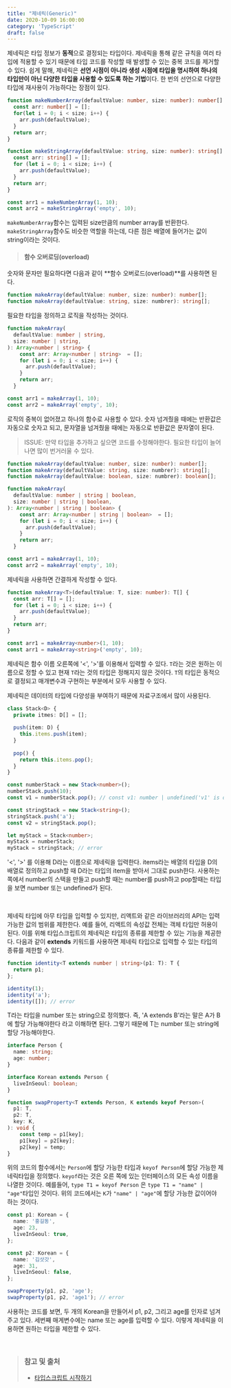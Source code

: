 ```yaml
---
title: "제네릭(Generic)"
date: 2020-10-09 16:00:00
category: 'TypeScript'
draft: false
---
```


제네릭은 타입 정보가 **동적**으로 결정되는 타입이다. 제네릭을 통해 같은 규칙을 여러 타입에 적용할 수 있기 때문에 타입 코드를 작성할 때 발생할 수 있는 중복 코드를 제거할 수 있다. 쉽게 말해, 제네릭은 **선언 시점이 아니라 생성 시점에 타입을 명시하여 하나의 타입만이 아닌 다양한 타입을 사용할 수 있도록 하는 기법**이다. 한 번의 선언으로 다양한 타입에 재사용이 가능하다는 장점이 있다.

```ts
function makeNumberArray(defaultValue: number, size: number): number[] {
  const arr: number[] = [];
  for(let i = 0; i < size; i++) {
    arr.push(defaultValue);
  }
  return arr;
}

function makeStringArray(defaultValue: string, size: number): string[] {
  const arr: string[] = [];
  for (let i = 0; i < size; i++) {
    arr.push(defaultValue);
  }
  return arr;
}

const arr1 = makeNumberArray(1, 10);
const arr2 = makeStringArray('empty', 10);
```

`makeNumberArray`함수는 입력된 size만큼의 number array를 반환한다. `makeStringArray`함수도 비슷한 역할을 하는데, 다른 점은 배열에 들어가는 값이 string이라는 것이다. 

> #### 함수 오버로딩(overload)

숫자와 문자만 필요하다면 다음과 같이 **함수 오버로드(overload)**를 사용하면 된다.

```ts
function makeArray(defaultValue: number, size: number): number[];
function makeArray(defaultValue: string, size: numbrer): string[];
```

필요한 타입을 정의하고 로직을 작성하는 것이다.

```ts
function makeArray(
  defaultValue: number | string,
  size: number | string,
): Array<number | string> {
    const arr: Array<number | string>  = [];
    for (let i = 0; i < size; i++) {
      arr.push(defaultValue);
    }
    return arr;
  }

const arr1 = makeArray(1, 10);
const arr2 = makeArray('empty', 10);
```

로직의 중복이 없어졌고 하나의 함수로 사용할 수 있다. 숫자 넘겨줬을 때에는 반환값은 자동으로 숫자고 되고, 문자열을 넘겨줬을 때에는 자동으로 반환값은 문자열이 된다.

> ISSUE: 만약 타입을 추가하고 싶으면 코드를 수정해야한다. 필요한 타입이 늘어나면 많이 번거러울 수 있다.

```ts
function makeArray(defaultValue: number, size: number): number[];
function makeArray(defaultValue: string, size: numbrer): string[];
function makeArray(defaultValue: boolean, size: numbrer): boolean[];

function makeArray(
  defaultValue: number | string | boolean,
  size: number | string | boolean,
): Array<number | string | boolean> {
    const arr: Array<number | string | boolean>  = [];
    for (let i = 0; i < size; i++) {
      arr.push(defaultValue);
    }
    return arr;
  }

const arr1 = makeArray(1, 10);
const arr2 = makeArray('empty', 10);
```

제네릭을 사용하면 간결하게 작성할 수 있다.

```ts
function makeArray<T>(defaultValue: T, size: number): T[] {
  const arr: T[] = [];
  for (let i = 0; i < size; i++) {
    arr.push(defaultValue);
  }
  return arr;
}

const arr1 = makeArray<number>(1, 10);
const arr1 = makeArray<string>('empty', 10);
```

제네릭은 함수 이름 오른쪽에 '<', '>'를 이용해서 입력할 수 있다. `T`라는 것은 원하는 이름으로  정할 수 있고 현재 `T`라는 것의 타입은 정해지지 않은 것이다. `T`의 타입은 동적으로 결정되고 매개변수과 구현하는 부분에서 모두 사용할 수 있다. 

제네릭은 데이터의 타입에 다양성을 부여하기 때문에 자료구조에서 많이 사용된다. 

```ts
class Stack<D> {
  private itmes: D[] = [];
  
  push(item: D) {
    this.items.push(item);
  }
  
  pop() {
    return this.items.pop();
  }
}

const numberStack = new Stack<number>();
numberStack.push(10);
const v1 = numberStack.pop(); // const v1: number | undefined('v1' is declared but its value is never read.) 

const stringStack = new Stack<string>();
stringStack.push('a');
const v2 = stringStack.pop();

let myStack = Stack<number>;
myStack = numberStack;
myStack = stringStack; // error
```

'<', '>' 를 이용해 D라는 이름으로 제네릭을 입력한다. items라는 배열의 타입을 D의 배열로 정의하고 push할 때 D라는 타입의 item을 받아서 그대로 push한다. 사용하는 쪽에서 number의 스택을 만들고 push할 때는 number를 push하고 pop할때는 타입을 보면 number 또는 undefined가 된다.

<br>

제네릭 타입에 아무 타입을 입력할 수 있지만, 리액트와 같은 라이브러리의 API는 입력 가능한 값의 범위를 제한한다. 예를 들어, 리액트의 속성값 전체는 객체 타입만 허용이 된다. 이를 위해 타입스크립트의 제네릭은 타입의 종류를 제한할 수 있는 기능을 제공한다. 다음과 같이 **extends** 키워드를 사용하면 제네릭 타입으로 입력할 수 있는 타입의 종류를 제한할 수 있다.

```ts
function identity<T extends number | string>(p1: T): T {
  return p1;
};

identity(1);
identity('a');
identity([]); // error
```

T라는 타입을 number 또는 string으로 정의했다. 즉,  'A extends B'라는 말은 A가 B에 할당 가능해야한다 라고 이해하면 된다. 그렇기 때문에 T는 number 또는 string에 할당 가능해야한다.

```ts
interface Person {
  name: string;
  age: number;
}

interface Korean extends Person {
  liveInSeoul: boolean; 
}

function swapProperty<T extends Person, K extends keyof Person>(
  p1: T,
  p2: T,
  key: K,
): void {
    const temp = p1[key];
    p1[key] = p2[key];
    p2[key] = temp;
}
```

위의 코드의 함수에서는 `Person`에 할당 가능한 타입과 `keyof Person`에 할당 가능한 제네릭타입을 정의했다. `keyof`라는 것은 오른 쪽에 있는 인터페이스의 모든 속성 이름을 나열한 것이다. 예를들어, `type T1 = keyof Person` 은 `type T1 = "name" | "age"`타입인 것이다. 위의 코드에서는 `K`가 `"name" | "age"`에 할당 가능한 값이어야 하는 것이다. 

```ts
const p1: Korean = {
  name: '홍길동',
  age: 23,
  liveInSeoul: true,
};

const p2: Korean = {
  name: '김삿갓',
  age: 31,
  liveInSeoul: false,
};

swapProperty(p1, p2, 'age');
swapProperty(p1, p2, 'age1'); // error
```

사용하는 코드를 보면, 두 개의 Korean을 만들어서 p1, p2, 그리고 age를 인자로 넘겨주고 있다. 세번째 매게변수에는 name 또는 age를 입력할 수 있다. 이렇게 제네릭을 이용하면 원하는 타입을 제한할 수 있다. 

<br>

> ### 참고 및 출처
>
> - [타입스크립트 시작하기](https://www.inflearn.com/course/%ED%83%80%EC%9E%85%EC%8A%A4%ED%81%AC%EB%A6%BD%ED%8A%B8-%EC%8B%9C%EC%9E%91%ED%95%98%EA%B8%B0/dashboard)